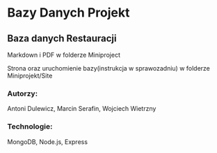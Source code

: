 # Bazy Danych Projekt
## Baza danych Restauracji

Markdown i PDF w folderze Miniproject

Strona oraz uruchomienie bazy(instrukcja w sprawozadniu) w folderze Miniprojekt/Site

### Autorzy:
Antoni Dulewicz, Marcin Serafin, Wojciech Wietrzny

### Technologie:
MongoDB, Node.js, Express


